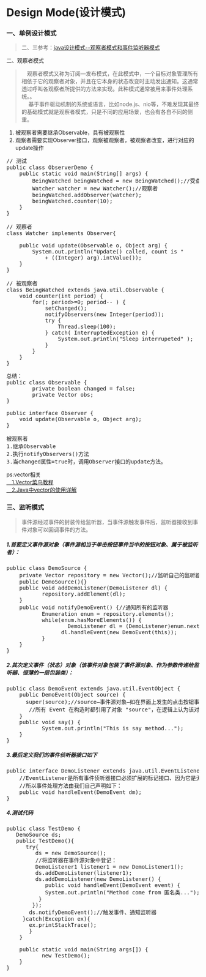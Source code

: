 # Design Mode(设计模式)
### 一、单例设计模式



> 二、三参考：[java设计模式--观察者模式和事件监听器模式](http://blog.csdn.net/dongnan591172113/article/details/8771441)

二、观察者模式

> 　观察者模式又称为订阅—发布模式，在此模式中，一个目标对象管理所有相依于它的观察者对象，并且在它本身的状态改变时主动发出通知。这通常透过呼叫各观察者所提供的方法来实现。此种模式通常被用来事件处理系统。。<br>　
基于事件驱动机制的系统或语言，比如node.js、nio等，不难发现其最终的基础模式就是观察者模式，只是不同的应用场景，也会有各自不同的侧重。

1. 被观察者需要继承Observable，具有被观察性
2. 观察者需要实现Observer接口，观察被观察者，被观察者改变，进行对应的update操作

<pre>
// 测试
public class ObserverDemo {
	public static void main(String[] args) {
		BeingWatched beingWatched = new BeingWatched();//受查者
		Watcher watcher = new Watcher();//观察者
		beingWatched.addObserver(watcher);
		beingWatched.counter(10);
	}
}

// 观察者
class Watcher implements Observer{

	public void update(Observable o, Object arg) {
		System.out.println("Update() called, count is "
			+ ((Integer) arg).intValue());
	}
}

// 被观察者
class BeingWatched extends java.util.Observable {
	void counter(int period) {
		for(; period>=0; period-- ) {
			setChanged();
			notifyObservers(new Integer(period));
			try {
				Thread.sleep(100);
			} catch( InterruptedException e) {
				System.out.println("Sleep interrupeted" );
			}
		}
	}
}
</pre>
<pre>
总结：
public class Observable {
    	private boolean changed = false;
    	private Vector<Observer> obs;
}

public interface Observer {
    void update(Observable o, Object arg);
}

被观察者
1.继承Observable
2.执行notifyObservers()方法
3.当changed属性=true时，调用Observer接口的update方法。
</pre>
ps:vector相关<br>
[　1.Vector菜鸟教程](http://www.runoob.com/java/java-vector-class.html)<br>
[　2.Java中vector的使用详解](https://www.cnblogs.com/zhaoyan001/p/6077492.html)

### 三、监听模式
> 事件源经过事件的封装传给监听器，当事件源触发事件后，监听器接收到事件对象可以回调事件的方法。<br>

##### 1.首要定义事件源对象（事件源相当于单击按钮事件当中的按钮对象、属于被监听者）：
<pre>public class DemoSource {     
    private Vector repository = new Vector();//监听自己的监听器队列     
    public DemoSource(){}     
    public void addDemoListener(DemoListener dl) {     
           repository.addElement(dl);     
    }     
    public void notifyDemoEvent() {//通知所有的监听器     
           Enumeration enum = repository.elements();     
           while(enum.hasMoreElements()) {     
                   DemoListener dl = (DemoListener)enum.nextElement();     
                 dl.handleEvent(new DemoEvent(this));     
           }     
    }     
} 
</pre>

##### 2.其次定义事件（状态）对象（该事件对象包装了事件源对象、作为参数传递给监听器、很薄的一层包装类）：
<pre>public class DemoEvent extends java.util.EventObject {     
    public DemoEvent(Object source) {     
      super(source);//source—事件源对象—如在界面上发生的点击按钮事件中的按钮     
       //所有 Event 在构造时都引用了对象 "source"，在逻辑上认为该对象是最初发生有关 Event 的对象     
    }     
    public void say() {     
           System.out.println("This is say method...");     
    }     
}     
</pre>

##### 3.最后定义我们的事件侦听器接口如下
<pre>public interface DemoListener extends java.util.EventListener {     
    //EventListener是所有事件侦听器接口必须扩展的标记接口、因为它是无内容的标记接口、     
    //所以事件处理方法由我们自己声明如下：     
    public void handleEvent(DemoEvent dm);     
}    
</pre>

##### 4.测试代码
<pre>public class TestDemo {     
   DemoSource ds;     
   public TestDemo(){     
      try{     
         ds = new DemoSource();     
         //将监听器在事件源对象中登记：     
         DemoListener1 listener1 = new DemoListener1();     
         ds.addDemoListener(listener1);     
         ds.addDemoListener(new DemoListener() {     
            public void handleEvent(DemoEvent event) {     
            System.out.println("Method come from 匿名类...");     
          }     
        });     
       ds.notifyDemoEvent();//触发事件、通知监听器     
     }catch(Exception ex){  
       ex.printStackTrace();  
       }     
    }     

    public static void main(String args[]) {     
           new TestDemo();     
    }     
}     
</pre>